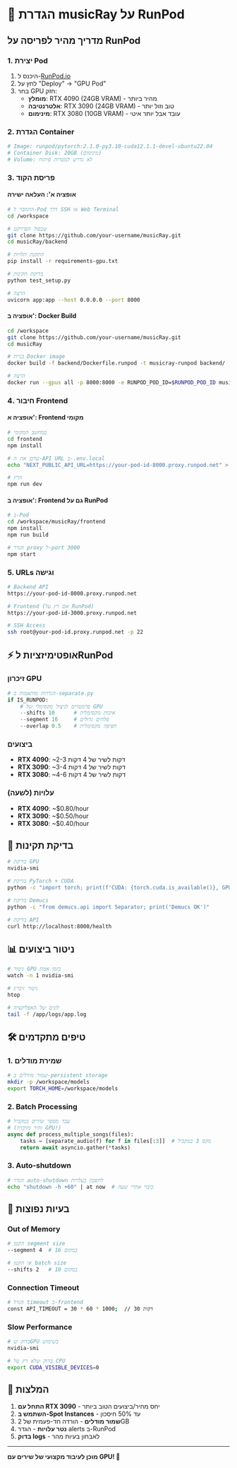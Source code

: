 # 🏃 הגדרת musicRay על RunPod

## מדריך מהיר לפריסה על RunPod

### 1. יצירת Pod

1. היכנס ל-[RunPod.io](https://runpod.io)
2. לחץ על "Deploy" → "GPU Pod"
3. בחר GPU חזק:
   - **מומלץ**: RTX 4090 (24GB VRAM) - מהיר ביותר
   - **אלטרנטיבה**: RTX 3090 (24GB VRAM) - טוב וזול יותר
   - **מינימום**: RTX 3080 (10GB VRAM) - עובד אבל יותר איטי

### 2. הגדרת Container

```bash
# Image: runpod/pytorch:2.1.0-py3.10-cuda12.1.1-devel-ubuntu22.04
# Container Disk: 20GB (מינימום)
# Volume: לא נדרש למטרות פיתוח
```

### 3. פריסת הקוד

#### אופציה א': העלאה ישירה
```bash
# התחבר ל-Pod דרך SSH או Web Terminal
cd /workspace

# שכפול הפרויקט
git clone https://github.com/your-username/musicRay.git
cd musicRay/backend

# התקנת תלויות
pip install -r requirements-gpu.txt

# בדיקת תקינות
python test_setup.py

# הרצה
uvicorn app:app --host 0.0.0.0 --port 8000
```

#### אופציה ב': Docker Build
```bash
cd /workspace
git clone https://github.com/your-username/musicRay.git
cd musicRay

# בניית Docker image
docker build -f backend/Dockerfile.runpod -t musicray-runpod backend/

# הרצה
docker run --gpus all -p 8000:8000 -e RUNPOD_POD_ID=$RUNPOD_POD_ID musicray-runpod
```

### 4. חיבור Frontend

#### אופציה א': Frontend מקומי
```bash
# במחשב המקומי
cd frontend
npm install

# עדכן את ה-API URL ב-.env.local
echo "NEXT_PUBLIC_API_URL=https://your-pod-id-8000.proxy.runpod.net" > .env.local

# הרץ
npm run dev
```

#### אופציה ב': Frontend גם על RunPod
```bash
# ב-Pod
cd /workspace/musicRay/frontend
npm install
npm run build

# הגדר proxy ל-port 3000
npm start
```

### 5. URLs וגישה

```bash
# Backend API
https://your-pod-id-8000.proxy.runpod.net

# Frontend (אם רץ על RunPod)  
https://your-pod-id-3000.proxy.runpod.net

# SSH Access
ssh root@your-pod-id.proxy.runpod.net -p 22
```

## ⚡ אופטימיזציות לRunPod

### זיכרון GPU
```python
# הגדרות מותאמות ב-separate.py
if IS_RUNPOD:
    # פרמטרים לניצול מקסימלי של GPU
    --shifts 10      # איכות מקסימלית
    --segment 16     # פלחים גדולים
    --overlap 0.5    # חפיפה מקסימלית
```

### ביצועים
- **RTX 4090**: ~2-3 דקות לשיר של 4 דקות
- **RTX 3090**: ~3-4 דקות לשיר של 4 דקות  
- **RTX 3080**: ~4-6 דקות לשיר של 4 דקות

### עלויות (לשעה)
- **RTX 4090**: ~$0.80/hour
- **RTX 3090**: ~$0.50/hour
- **RTX 3080**: ~$0.40/hour

## 🔧 בדיקת תקינות

```bash
# בדיקת GPU
nvidia-smi

# בדיקת PyTorch + CUDA
python -c "import torch; print(f'CUDA: {torch.cuda.is_available()}, GPU: {torch.cuda.get_device_name()}')"

# בדיקת Demucs
python -c "from demucs.api import Separator; print('Demucs OK')"

# בדיקת API
curl http://localhost:8000/health
```

## 📊 ניטור ביצועים

```bash
# ניטור GPU בזמן אמת
watch -n 1 nvidia-smi

# ניטור זיכרון
htop

# לוגים של האפליקציה
tail -f /app/logs/app.log
```

## 🛠️ טיפים מתקדמים

### 1. שמירת מודלים
```bash
# שמור מודלים ב-persistent storage
mkdir -p /workspace/models
export TORCH_HOME=/workspace/models
```

### 2. Batch Processing
```python
# עבד מספר שירים במקביל
# (זהיר מזיכרון GPU!)
async def process_multiple_songs(files):
    tasks = [separate_audio(f) for f in files[:3]]  # מקס 3 במקביל
    return await asyncio.gather(*tasks)
```

### 3. Auto-shutdown
```bash
# הגדר auto-shutdown לחסכון בעלויות
echo "shutdown -h +60" | at now  # כיבוי אחרי שעה
```

## 🚨 בעיות נפוצות

### Out of Memory
```bash
# הקטן segment size
--segment 4  # במקום 16

# או הקטן batch size
--shifts 2   # במקום 10
```

### Connection Timeout
```bash
# הגדל timeout ב-frontend
const API_TIMEOUT = 30 * 60 * 1000;  // 30 דקות
```

### Slow Performance
```bash
# בדוק שGPU בשימוש
nvidia-smi

# בדוק שלא רץ על CPU
export CUDA_VISIBLE_DEVICES=0
```

## 🎯 המלצות

1. **התחל עם RTX 3090** - יחס מחיר/ביצועים הטוב ביותר
2. **השתמש ב-Spot Instances** - עד 50% חיסכון
3. **שמור מודלים** - הורדה חד-פעמית של 2GB
4. **נטר עלויות** - הגדר alerts ב-RunPod
5. **בדוק logs** - לאבחון בעיות מהר

---

**מוכן לעיבוד מקצועי של שירים עם GPU! 🚀**
